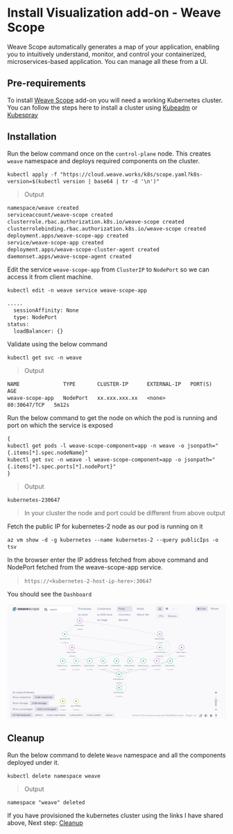 # Install Visualization add-on - Weave Scope

Weave Scope automatically generates a map of your application, enabling you to intuitively understand, monitor, and control your containerized, microservices-based application. You can manage all these from a UI.

## Pre-requirements

To install [Weave Scope](https://github.com/weaveworks/scope) add-on you will need a working Kubernetes cluster. You can follow the steps here to install a cluster using [Kubeadm](02-Kubeadm.md) or [Kubespray](03-Kubespray.md)

## Installation

Run the below command once on the ```control-plane``` node. This creates ```weave``` namespace and deploys required components on the cluster.

```shell
kubectl apply -f "https://cloud.weave.works/k8s/scope.yaml?k8s-version=$(kubectl version | base64 | tr -d '\n')"
```
> Output

```shell
namespace/weave created
serviceaccount/weave-scope created
clusterrole.rbac.authorization.k8s.io/weave-scope created
clusterrolebinding.rbac.authorization.k8s.io/weave-scope created
deployment.apps/weave-scope-app created
service/weave-scope-app created
deployment.apps/weave-scope-cluster-agent created
daemonset.apps/weave-scope-agent created
```

Edit the service ```weave-scope-app``` from ```ClusterIP``` to ```NodePort``` so we can access it from client machine.

```shell
kubectl edit -n weave service weave-scope-app
```
```shell
.....
  sessionAffinity: None
  type: NodePort
status:
  loadBalancer: {}
```
Validate using the below command

```shell
kubectl get svc -n weave
```
> Output

```shell
NAME              TYPE       CLUSTER-IP      EXTERNAL-IP   PORT(S)        AGE
weave-scope-app   NodePort   xx.xxx.xxx.xx   <none>        80:30647/TCP   5m12s
```

Run the below command to get the node on which the pod is running and port on which the service is exposed

```shell
{
kubectl get pods -l weave-scope-component=app -n weave -o jsonpath="{.items[*].spec.nodeName}"
kubectl get svc -n weave -l weave-scope-component=app -o jsonpath="{.items[*].spec.ports[*].nodePort}"
}
```
> Output

```shell
kubernetes-230647
```
> In your cluster the node and port could be different from above output

Fetch the public IP for kubernetes-2 node as our pod is running on it

```shell
az vm show -d -g kubernetes --name kubernetes-2 --query publicIps -o tsv
```

In the browser enter the IP address fetched from above command and NodePort fetched from the weave-scope-app service.

> `https://<kubernetes-2-host-ip-here>:30647`
  
You should see the ```Dashboard```

![Dashboard](/config/weavescope.PNG)

## Cleanup

Run the below command to delete ```Weave``` namespace and all the components deployed under it.

```shell
kubectl delete namespace weave
```
> Output

```shell
namespace "weave" deleted
```

If you have provisioned the kubernetes cluster using the links I have shared above, Next step: [Cleanup](06-Cleanup.md)
